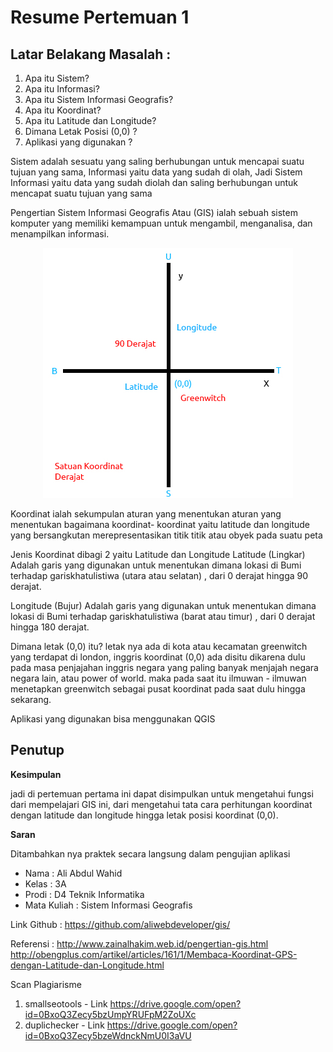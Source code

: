 # Resume Pertemuan 1

## Latar Belakang Masalah : 
1. Apa itu Sistem?
2. Apa itu Informasi?
3. Apa itu Sistem Informasi Geografis?
4. Apa itu Koordinat?
5. Apa itu Latitude dan Longitude?
6. Dimana Letak Posisi (0,0) ?
7. Aplikasi yang digunakan ? 

Sistem adalah sesuatu yang saling berhubungan untuk mencapai suatu tujuan yang sama, Informasi yaitu data yang sudah di olah, Jadi Sistem Informasi yaitu data yang sudah diolah dan saling berhubungan untuk mencapat suatu tujuan yang sama

Pengertian Sistem Informasi Geografis Atau (GIS) ialah sebuah sistem komputer yang memiliki kemampuan untuk mengambil, menganalisa, dan menampilkan informasi.

<p align="center">
  <img src="../../img/1.jpg">
</p>

Koordinat ialah sekumpulan aturan yang menentukan aturan yang menentukan bagaimana koordinat- koordinat yaitu latitude dan longitude yang bersangkutan merepresentasikan titik titik atau obyek pada suatu peta

Jenis Koordinat dibagi 2 yaitu Latitude dan Longitude
Latitude (Lingkar) Adalah garis yang digunakan untuk menentukan dimana lokasi di Bumi terhadap gariskhatulistiwa (utara atau selatan) , dari 0 derajat hingga 90 derajat.

Longitude (Bujur) Adalah garis yang digunakan untuk menentukan dimana lokasi di Bumi terhadap gariskhatulistiwa (barat atau timur) , dari 0 derajat hingga 180 derajat.

Dimana letak (0,0) itu? letak nya ada di kota atau kecamatan greenwitch yang terdapat di london, inggris
koordinat (0,0) ada disitu dikarena dulu pada masa penjajahan inggris negara yang paling banyak menjajah negara negara lain, atau power of world.
maka pada saat itu ilmuwan - ilmuwan menetapkan greenwitch sebagai pusat koordinat pada saat dulu hingga sekarang.

Aplikasi yang digunakan bisa menggunakan QGIS

## Penutup

**Kesimpulan**

jadi di pertemuan pertama ini dapat disimpulkan untuk mengetahui fungsi dari mempelajari GIS ini, dari mengetahui tata cara perhitungan koordinat dengan latitude dan longitude hingga letak posisi koordinat (0,0).

**Saran**

Ditambahkan nya praktek secara langsung dalam pengujian aplikasi


* Nama : Ali Abdul Wahid
* Kelas : 3A
* Prodi : D4 Teknik Informatika
* Mata Kuliah : Sistem Informasi Geografis

Link Github : https://github.com/aliwebdeveloper/gis/

Referensi :
http://www.zainalhakim.web.id/pengertian-gis.html
http://obengplus.com/artikel/articles/161/1/Membaca-Koordinat-GPS-dengan-Latitude-dan-Longitude.html

Scan Plagiarisme

1. smallseotools - Link
https://drive.google.com/open?id=0BxoQ3Zecy5bzUmpYRUFpM2ZoUXc
2. duplichecker - Link
https://drive.google.com/open?id=0BxoQ3Zecy5bzeWdnckNmU0I3aVU